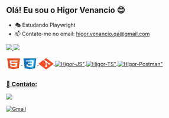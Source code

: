 ## Olá! Eu sou o Higor Venancio 😊
- 🎭 Estudando Playwright
- 📫 Contate-me no email: higor.venancio.qa@gmail.com

<div>
  <a href="https://github.com/HigorVenancioQA">
    <img height="150em" src="https://github-readme-stats.vercel.app/api?username=HigorVenancioQA&show_icons=true&theme=dracula&include_all_commits=true&count_private=true"/>
    <img height="150em" src="https://github-readme-stats.vercel.app/api/top-langs/?username=HigorVenancioQA&layout=compact&langs_count=16&theme=dracula"/>
 </div>
 
 <div style="display: inline_block">
   <h4></h4>
   <img align="center" alt=Higor-HTML" height="30" width="40" src="https://raw.githubusercontent.com/devicons/devicon/master/icons/html5/html5-original.svg">
   <img align="center" alt=Higor-CSS" height="30" width="40" src="https://raw.githubusercontent.com/devicons/devicon/master/icons/css3/css3-original.svg">
   <img align="center" alt=Higor-Git" height="30px" width="40px" src="https://raw.githubusercontent.com/devicons/devicon/master/icons/git/git-original.svg" />
   <img align="center" alt=Higor-JS" height="50" width="70" src="https://img.shields.io/badge/JavaScript-F7DF1E?style=for-the-badge&logo=javascript&logoColor=black">
   <img align="center" alt=Higor-TS" height="50px" width="70px" src="https://img.shields.io/badge/TypeScript-007ACC?style=for-the-badge&logo=typescript&logoColor=white"/>
   <img align="center" alt=Higor-Postman" height="50" width="60"src="https://img.shields.io/badge/Postman-FF6C37?style=for-the-badge&logo=postman&logoColor=white">
 </div>
 
 ##
 
### 📱 Contato:  <br />

<div>
  <a href="https://www.linkedin.com/in/higorvenancio/" target="_blank"><img src="https://img.shields.io/badge/-LinkedIn-%230077B5?style=for-the-  badge&logo=linkedin&logoColor=white" width="100" target="_blank"></a>
</div>

   <a href="mailto: higor.venancio.qa@gmail.com" target="_blank"><img src="https://img.shields.io/badge/Gmail-555555?style=for-the-badge&logo=gmail&logoColor=white" alt="Gmail"></a>
 </div>

